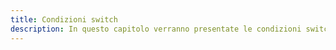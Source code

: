 ```yaml
---
title: Condizioni switch
description: In questo capitolo verranno presentate le condizioni switch in JavaScript, ovvero un'alternativa alle condizioni if/else per gestire più casi. Verranno illustrate le sintassi e le regole di utilizzo.
---
```

